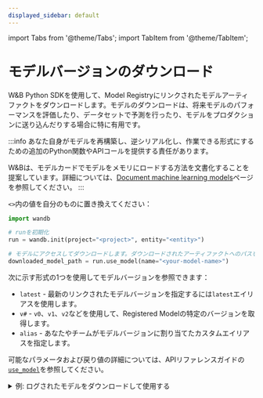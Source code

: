 ```yaml
---
displayed_sidebar: default
---
```


import Tabs from '@theme/Tabs';
import TabItem from '@theme/TabItem';


# モデルバージョンのダウンロード

W&B Python SDKを使用して、Model Registryにリンクされたモデルアーティファクトをダウンロードします。モデルのダウンロードは、将来モデルのパフォーマンスを評価したり、データセットで予測を行ったり、モデルをプロダクションに送り込んだりする場合に特に有用です。

:::info
あなた自身がモデルを再構築し、逆シリアル化し、作業できる形式にするための追加のPython関数やAPIコールを提供する責任があります。

W&Bは、モデルカードでモデルをメモリにロードする方法を文書化することを提案しています。詳細については、[Document machine learning models](./create-model-cards.md)ページを参照してください。
:::

`<>`内の値を自分のものに置き換えてください：

```python
import wandb

# runを初期化
run = wandb.init(project="<project>", entity="<entity>")

# モデルにアクセスしてダウンロードします。ダウンロードされたアーティファクトへのパスを返します
downloaded_model_path = run.use_model(name="<your-model-name>")
```

次に示す形式の1つを使用してモデルバージョンを参照できます：

* `latest` - 最新のリンクされたモデルバージョンを指定するには`latest`エイリアスを使用します。
* `v#` - `v0`、`v1`、`v2`などを使用して、Registered Modelの特定のバージョンを取得します。
* `alias` - あなたやチームがモデルバージョンに割り当てたカスタムエイリアスを指定します。

可能なパラメータおよび戻り値の詳細については、APIリファレンスガイドの[`use_model`](../../ref/python/run.md#use_model)を参照してください。

<details>

<summary>例: ログされたモデルをダウンロードして使用する</summary>

例えば、次のコードスニペットではユーザーが`use_model` APIを呼び出しました。取得したいモデルアーティファクトの名前とバージョン/エイリアスを指定し、APIから返されたパスを`downloaded_model_path`変数に保存しました。

```python
import wandb

entity = "luka"
project = "NLP_Experiments"
alias = "latest"  # モデルバージョンのセマンティックニックネームまたは識別子
model_artifact_name = "fine-tuned-model"

# runを初期化
run = wandb.init()
# モデルにアクセスしてダウンロードします。ダウンロードされたアーティファクトへのパスを返します

downloaded_model_path = run.use_model(name=f"{entity/project/model_artifact_name}:{alias}")
```
</details>